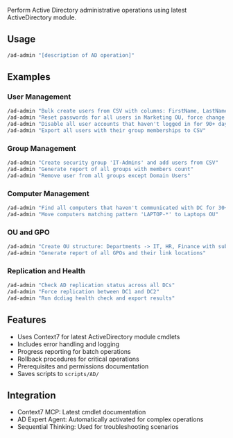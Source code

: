 Perform Active Directory administrative operations using latest ActiveDirectory module.

## Usage

```bash
/ad-admin "[description of AD operation]"
```

## Examples

### User Management
```bash
/ad-admin "Bulk create users from CSV with columns: FirstName, LastName, Email, Department, Manager"
/ad-admin "Reset passwords for all users in Marketing OU, force change at next logon"
/ad-admin "Disable all user accounts that haven't logged in for 90+ days"
/ad-admin "Export all users with their group memberships to CSV"
```

### Group Management
```bash
/ad-admin "Create security group 'IT-Admins' and add users from CSV"
/ad-admin "Generate report of all groups with members count"
/ad-admin "Remove user from all groups except Domain Users"
```

### Computer Management
```bash
/ad-admin "Find all computers that haven't communicated with DC for 30+ days"
/ad-admin "Move computers matching pattern 'LAPTOP-*' to Laptops OU"
```

### OU and GPO
```bash
/ad-admin "Create OU structure: Departments -> IT, HR, Finance with sub-OUs"
/ad-admin "Generate report of all GPOs and their link locations"
```

### Replication and Health
```bash
/ad-admin "Check AD replication status across all DCs"
/ad-admin "Force replication between DC1 and DC2"
/ad-admin "Run dcdiag health check and export results"
```

## Features

- Uses Context7 for latest ActiveDirectory module cmdlets
- Includes error handling and logging
- Progress reporting for batch operations
- Rollback procedures for critical operations
- Prerequisites and permissions documentation
- Saves scripts to `scripts/AD/`

## Integration

- Context7 MCP: Latest cmdlet documentation
- AD Expert Agent: Automatically activated for complex operations
- Sequential Thinking: Used for troubleshooting scenarios
